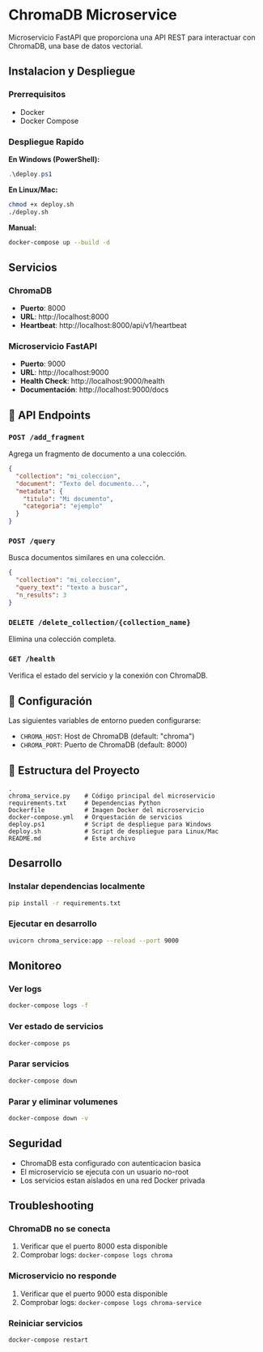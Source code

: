 # ChromaDB Microservice

Microservicio FastAPI que proporciona una API REST para interactuar con ChromaDB, una base de datos vectorial.

## Instalacion y Despliegue

### Prerrequisitos
- Docker
- Docker Compose

### Despliegue Rapido

**En Windows (PowerShell):**
```powershell
.\deploy.ps1
```

**En Linux/Mac:**
```bash
chmod +x deploy.sh
./deploy.sh
```

**Manual:**
```bash
docker-compose up --build -d
```

## Servicios

### ChromaDB
- **Puerto**: 8000
- **URL**: http://localhost:8000
- **Heartbeat**: http://localhost:8000/api/v1/heartbeat

### Microservicio FastAPI
- **Puerto**: 9000
- **URL**: http://localhost:9000
- **Health Check**: http://localhost:9000/health
- **Documentación**: http://localhost:9000/docs

## 🔌 API Endpoints

### `POST /add_fragment`
Agrega un fragmento de documento a una colección.

```json
{
  "collection": "mi_coleccion",
  "document": "Texto del documento...",
  "metadata": {
    "titulo": "Mi documento",
    "categoria": "ejemplo"
  }
}
```

### `POST /query`
Busca documentos similares en una colección.

```json
{
  "collection": "mi_coleccion",
  "query_text": "texto a buscar",
  "n_results": 3
}
```

### `DELETE /delete_collection/{collection_name}`
Elimina una colección completa.

### `GET /health`
Verifica el estado del servicio y la conexión con ChromaDB.

## 🔧 Configuración

Las siguientes variables de entorno pueden configurarse:

- `CHROMA_HOST`: Host de ChromaDB (default: "chroma")
- `CHROMA_PORT`: Puerto de ChromaDB (default: 8000)

## 📁 Estructura del Proyecto

```
.
chroma_service.py    # Código principal del microservicio
requirements.txt     # Dependencias Python
Dockerfile           # Imagen Docker del microservicio
docker-compose.yml   # Orquestación de servicios
deploy.ps1           # Script de despliegue para Windows
deploy.sh            # Script de despliegue para Linux/Mac
README.md            # Este archivo
```

## Desarrollo

### Instalar dependencias localmente
```bash
pip install -r requirements.txt
```

### Ejecutar en desarrollo
```bash
uvicorn chroma_service:app --reload --port 9000
```

## Monitoreo

### Ver logs
```bash
docker-compose logs -f
```

### Ver estado de servicios
```bash
docker-compose ps
```

### Parar servicios
```bash
docker-compose down
```

### Parar y eliminar volumenes
```bash
docker-compose down -v
```

## Seguridad

- ChromaDB esta configurado con autenticacion basica
- El microservicio se ejecuta con un usuario no-root
- Los servicios estan aislados en una red Docker privada

## Troubleshooting

### ChromaDB no se conecta
1. Verificar que el puerto 8000 esta disponible
2. Comprobar logs: `docker-compose logs chroma`

### Microservicio no responde
1. Verificar que el puerto 9000 esta disponible
2. Comprobar logs: `docker-compose logs chroma-service`

### Reiniciar servicios
```bash
docker-compose restart
```

